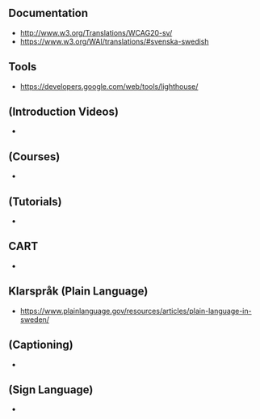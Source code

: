 ## Documentation
* http://www.w3.org/Translations/WCAG20-sv/
* https://www.w3.org/WAI/translations/#svenska-swedish

## Tools
* https://developers.google.com/web/tools/lighthouse/

## (Introduction Videos)
* 

## (Courses)
*

## (Tutorials)
*

## CART
*

## Klarspråk (Plain Language)
* https://www.plainlanguage.gov/resources/articles/plain-language-in-sweden/

## (Captioning)
*

## (Sign Language)
*
